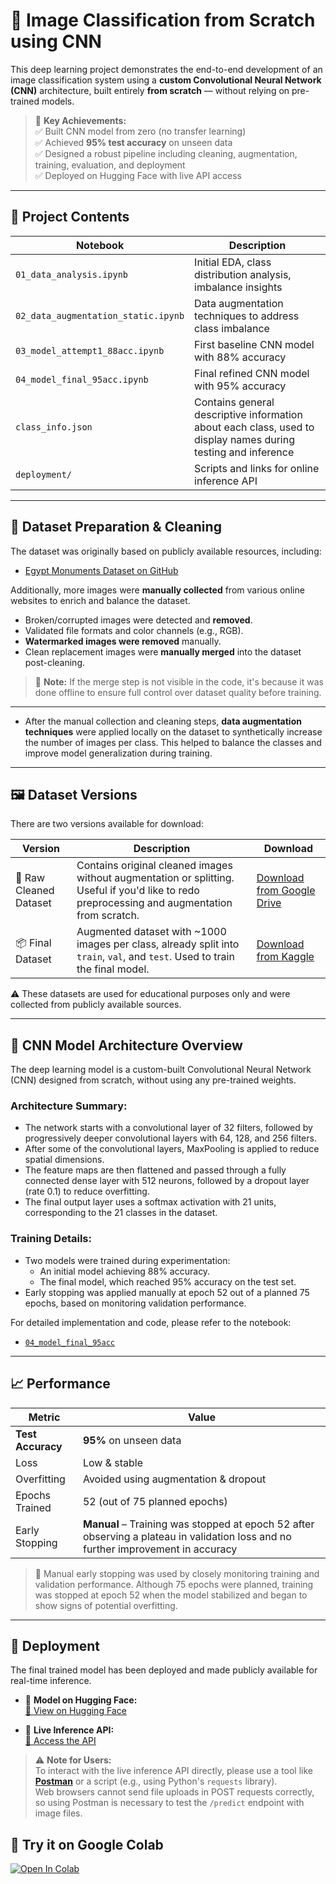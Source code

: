 # 🧠 Image Classification from Scratch using CNN

This deep learning project demonstrates the end-to-end development of an image classification system using a **custom Convolutional Neural Network (CNN)** architecture, built entirely **from scratch** — without relying on pre-trained models.

> 📌 **Key Achievements:**  
> ✅ Built CNN model from zero (no transfer learning)  
> ✅ Achieved **95% test accuracy** on unseen data  
> ✅ Designed a robust pipeline including cleaning, augmentation, training, evaluation, and deployment  
> ✅ Deployed on Hugging Face with live API access

---

## 📁 Project Contents

| Notebook                | Description                                              |
|-------------------------|----------------------------------------------------------|
| `01_data_analysis.ipynb`     | Initial EDA, class distribution analysis, imbalance insights |
| `02_data_augmentation_static.ipynb` | Data augmentation techniques to address class imbalance |
| `03_model_attempt1_88acc.ipynb`  | First baseline CNN model with 88% accuracy               |
| `04_model_final_95acc.ipynb`  | Final refined CNN model with 95% accuracy                |
| `class_info.json`| Contains general descriptive information about each class, used to display names during testing and inference |
| `deployment/`           | Scripts and links for online inference API               |

---

## 🧼 Dataset Preparation & Cleaning

The dataset was originally based on publicly available resources, including:

- [Egypt Monuments Dataset on GitHub](https://github.com/marvy-ayman/egypt-monuments-dataset)

Additionally, more images were **manually collected** from various online websites to enrich and balance the dataset.

- Broken/corrupted images were detected and **removed**.
- Validated file formats and color channels (e.g., RGB).
- **Watermarked images were removed** manually.
- Clean replacement images were **manually merged** into the dataset post-cleaning.

> 🧾 **Note:** If the merge step is not visible in the code, it's because it was done offline to ensure full control over dataset quality before training.

---

- After the manual collection and cleaning steps, **data augmentation techniques** were applied locally on the dataset to synthetically increase the number of images per class. This helped to balance the classes and improve model generalization during training.

---

## 🖼️ Dataset Versions

There are two versions available for download:

| Version | Description | Download |
|--------|-------------|----------|
| 🧹 Raw Cleaned Dataset | Contains original cleaned images without augmentation or splitting. Useful if you'd like to redo preprocessing and augmentation from scratch. | [Download from Google Drive](https://drive.google.com/drive/folders/1TedjpusALapU23Aw3k64UG2JnXnpNLMq?usp=drive_link) |
| 📦 Final Dataset | Augmented dataset with ~1000 images per class, already split into `train`, `val`, and `test`. Used to train the final model. | [Download from Kaggle](https://www.kaggle.com/datasets/monaabdelrazek/finaldataset) |

⚠️ These datasets are used for educational purposes only and were collected from publicly available sources.

---

## 🧠 CNN Model Architecture Overview

The deep learning model is a custom-built Convolutional Neural Network (CNN) designed from scratch, without using any pre-trained weights.

### Architecture Summary:
- The network starts with a convolutional layer of 32 filters, followed by progressively deeper convolutional layers with 64, 128, and 256 filters.
- After some of the convolutional layers, MaxPooling is applied to reduce spatial dimensions.
- The feature maps are then flattened and passed through a fully connected dense layer with 512 neurons, followed by a dropout layer (rate 0.1) to reduce overfitting.
- The final output layer uses a softmax activation with 21 units, corresponding to the 21 classes in the dataset.

### Training Details:
- Two models were trained during experimentation:
  - An initial model achieving 88% accuracy.
  - The final model, which reached 95% accuracy on the test set.
- Early stopping was applied manually at epoch 52 out of a planned 75 epochs, based on monitoring validation performance.

For detailed implementation and code, please refer to the notebook:
- [`04_model_final_95acc`](https://github.com/monaabdelrazek/ancient-egypt-cnn/blob/main/notebooks/model_final_95acc.ipynb)


---

## 📈 Performance

| Metric            | Value                        |
|-------------------|------------------------------|
| **Test Accuracy** | **95%** on unseen data       |
| Loss              | Low & stable                 |
| Overfitting       | Avoided using augmentation & dropout |
| Epochs Trained    | 52 (out of 75 planned epochs) |
| Early Stopping    | **Manual** – Training was stopped at epoch 52 after observing a plateau in validation loss and no further improvement in accuracy |

> 📌 Manual early stopping was used by closely monitoring training and validation performance. Although 75 epochs were planned, training was stopped at epoch 52 when the model stabilized and began to show signs of potential overfitting.

---

## 🚀 Deployment

The final trained model has been deployed and made publicly available for real-time inference.

- 🤖 **Model on Hugging Face:**  
  [🔗 View on Hugging Face](https://huggingface.co/spaces/monaabdelrazek/AncientAura2/blob/main/brave_pharos_detection_model256.7z)

- 🧠 **Live Inference API:**  
  [🔗 Access the API](https://monaabdelrazek-AncientAura2.hf.space/predict)

> ⚠️ **Note for Users:**  
> To interact with the live inference API directly, please use a tool like **[Postman](https://www.postman.com/)** or a script (e.g., using Python's `requests` library).  
> Web browsers cannot send file uploads in POST requests correctly, so using Postman is necessary to test the `/predict` endpoint with image files.


## 🚀 Try it on Google Colab

[![Open In Colab](https://colab.research.google.com/assets/colab-badge.svg)](https://colab.research.google.com/github/monaabdelrazek/ancient-egypt-cnn/blob/main/example_request.ipynb)
